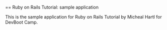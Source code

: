== Ruby on Rails Tutorial: sample application

This is the sample application for 
Ruby on Rails Tutorial by Micheal Hartl
for DevBoot Camp.